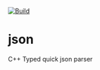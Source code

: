 [![Build](https://github.com/alx-home/json/actions/workflows/build.yml/badge.svg)](https://github.com/alx-home/json/actions/workflows/build.yml) 
# json
C++ Typed quick json parser
